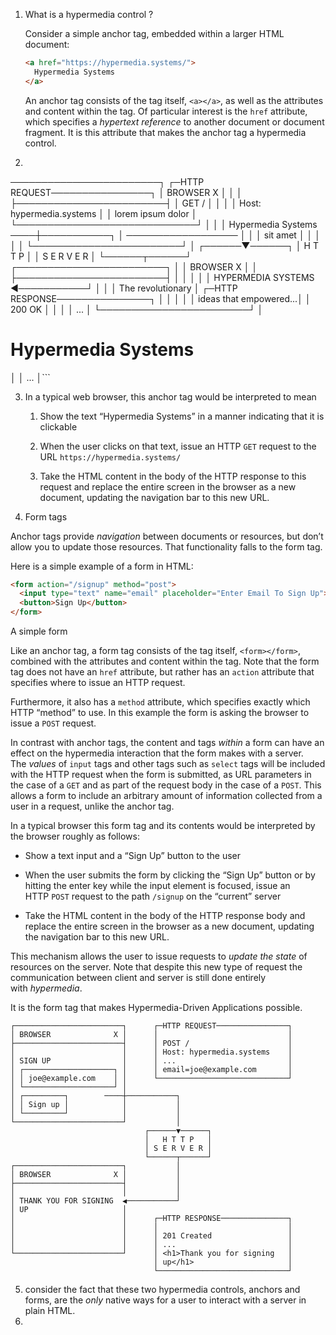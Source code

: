 
1. What is a hypermedia control ?

	Consider a simple anchor tag, embedded within a larger HTML document:
	
	```html
	<a href="https://hypermedia.systems/">
	  Hypermedia Systems
	</a>
	```
	
	An anchor tag consists of the tag itself, `<a></a>`, as well as the attributes and content within the tag. Of particular interest is the `href` attribute, which specifies a _hypertext reference_ to another document or document fragment. It is this attribute that makes the anchor tag a hypermedia control.

2. ```
────────────────────────┐      ┌─HTTP REQUEST────────────────┐
│ BROWSER              X │      │                             │
├────────────────────────┤      │ GET /                       │
│                        │      │ Host: hypermedia.systems    │
│ lorem ipsum dolor      │      └─────────────────────────────┘
│                        │
│ Hypermedia Systems ────┼───────────┐
│ ──────────────────     │           │
│ sit amet               │           │
│                        │           │
└────────────────────────┘           │
                              ┌──────▼──────┐
                              │   H T T P   │
                              │ S E R V E R │
                              └──────┬──────┘
┌────────────────────────┐           │
│ BROWSER              X │           │
├────────────────────────┤           │
│                        │           │
│ HYPERMEDIA SYSTEMS     ◀───────────┘
│                        │
│ The revolutionary      │      ┌─HTTP RESPONSE───────────────┐
│                        │      │                             │
│ ideas that empowered...│      │ 200 OK                      │
│                        │      │ ...                         │
└────────────────────────┘      │ <h1>Hypermedia Systems</h1> │
                                │ ...                         │```

3. In a typical web browser, this anchor tag would be interpreted to mean
   
   1. Show the text “Hypermedia Systems” in a manner indicating that it is clickable
    
   2. When the user clicks on that text, issue an HTTP `GET` request to the URL `https://hypermedia.systems/`
    
   3.  Take the HTML content in the body of the HTTP response to this request and replace the entire screen in the browser as a new document, updating the navigation bar to this new URL.
4. Form tags

Anchor tags provide _navigation_ between documents or resources, but don’t allow you to update those resources. That functionality falls to the form tag.

Here is a simple example of a form in HTML:

```html
<form action="/signup" method="post">
  <input type="text" name="email" placeholder="Enter Email To Sign Up">
  <button>Sign Up</button>
</form>
```

A simple form

Like an anchor tag, a form tag consists of the tag itself, `<form></form>`, combined with the attributes and content within the tag. Note that the form tag does not have an `href` attribute, but rather has an `action` attribute that specifies where to issue an HTTP request.

Furthermore, it also has a `method` attribute, which specifies exactly which HTTP “method” to use. In this example the form is asking the browser to issue a `POST` request.

In contrast with anchor tags, the content and tags _within_ a form can have an effect on the hypermedia interaction that the form makes with a server. The _values_ of `input` tags and other tags such as `select` tags will be included with the HTTP request when the form is submitted, as URL parameters in the case of a `GET` and as part of the request body in the case of a `POST`. This allows a form to include an arbitrary amount of information collected from a user in a request, unlike the anchor tag.

In a typical browser this form tag and its contents would be interpreted by the browser roughly as follows:

- Show a text input and a “Sign Up” button to the user
    
- When the user submits the form by clicking the “Sign Up” button or by hitting the enter key while the input element is focused, issue an HTTP `POST` request to the path `/signup` on the “current” server
    
- Take the HTML content in the body of the HTTP response body and replace the entire screen in the browser as a new document, updating the navigation bar to this new URL.
    

This mechanism allows the user to issue requests to _update the state_ of resources on the server. Note that despite this new type of request the communication between client and server is still done entirely with _hypermedia_.

It is the form tag that makes Hypermedia-Driven Applications possible.

```
┌────────────────────────┐      ┌─HTTP REQUEST────────────────┐
│ BROWSER              X │      │                             │
├────────────────────────┤      │ POST /                      │
│                        │      │ Host: hypermedia.systems    │
│ SIGN UP                │      │ ...                         │
│ ┌────────────────────┐ │      │ email=joe@example.com       │
│ │ joe@example.com    │ │      └─────────────────────────────┘
│ └────────────────────┘ │
│ ┌─────────┐        ────┼───────────┐
│ │ Sign up │            │           │
│ └─────────┘            │           │
└────────────────────────┘           │
                              ┌──────▼──────┐
                              │   H T T P   │
                              │ S E R V E R │
                              └──────┬──────┘
┌────────────────────────┐           │
│ BROWSER              X │           │
├────────────────────────┤           │
│                        │           │
│ THANK YOU FOR SIGNING  ◀───────────┘
│ UP                     │
│                        │      ┌─HTTP RESPONSE───────────────┐
│                        │      │                             │
│                        │      │ 201 Created                 │
│                        │      │ ...                         │
└────────────────────────┘      │ <h1>Thank you for signing   │
                                │ up</h1>                     │
                                └─────────────────────────────┘
```

5. consider the fact that these two hypermedia controls, anchors and forms, are the _only_ native ways for a user to interact with a server in plain HTML.
6. 